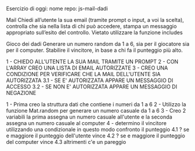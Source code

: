 <!-- TRACCIA ESERCIZIO -->

Esercizio di oggi:
nome repo: js-mail-dadi


Mail
Chiedi all’utente la sua email (tramite prompt o input, a voi la scelta),
controlla che sia nella lista di chi può accedere,
stampa un messaggio appropriato sull’esito del controllo.
Vietato utilizzare la funzione includes


Gioco dei dadi
Generare un numero random da 1 a 6, sia per il giocatore sia per il computer.
Stabilire il vincitore, in base a chi fa il punteggio più alto.


<!-- PSEUDO CODICE MAIL -->

 
 1 - CHIEDO ALL'UTENTE LA SUA MAIL TRAMITE UN PROMPT
 2 - CON L'ARRAY CREO UNA LISTA DI EMAIL AUTORIZZATE
 3 - CREO UNA CONDIZIONE PER VERIFICARE CHE LA MAIL DELL'UTENTE SIA AUTORIZZATA
  3.1 - SE E' AUTORIZZATA APPARE UN MESSAGGIO DI ACCESSO
  3.2 - SE NON E' AUTORIZZATA APPARE UN MESSAGGIO DI NEGAZIONE 



<!-- PSEUDO CODICE DADI  -->

1 - Prima creo la struttura dati che contiene i numeri da 1 a 6
2 - Utilizzo la funzione Mat.random per generare un numero casuale da 1 a 6
3 - Creo 2 variabili la prima assegna un numero casuale all'utente e la seconda assegna un numero casuale al computer
4 - determino il vincitore utilizzando una condizionale in questo modo confronto il punteggio
 4.1 ? se e maggiore il punteggio dell'utente vince
 4.2 ? se e maggiore il punteggio del computer vince
 4.3 altrimenti c'e un pareggio

 
